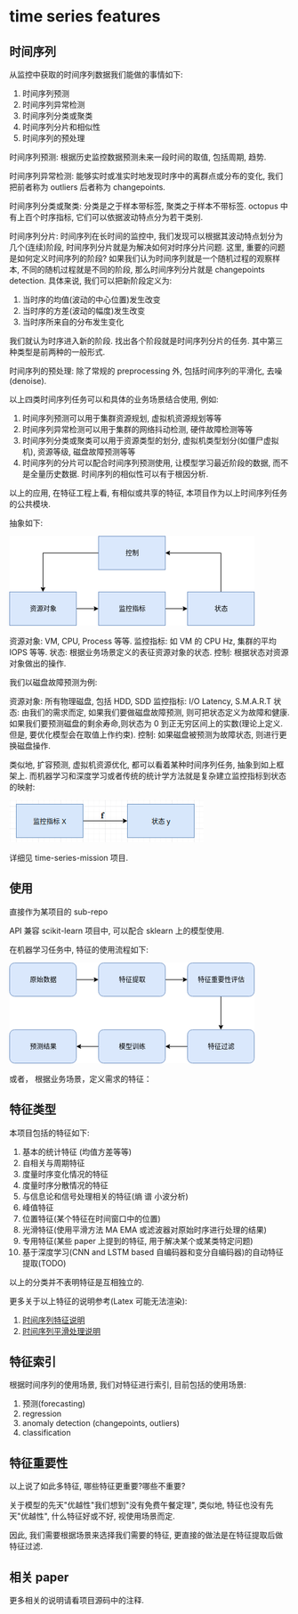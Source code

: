 # time series features

## 时间序列

从监控中获取的时间序列数据我们能做的事情如下:

1. 时间序列预测
2. 时间序列异常检测
3. 时间序列分类或聚类
4. 时间序列分片和相似性
5. 时间序列的预处理

时间序列预测: 根据历史监控数据预测未来一段时间的取值, 包括周期, 趋势.

时间序列异常检测: 能够实时或准实时地发现时序中的离群点或分布的变化, 我们把前者称为 outliers 后者称为 changepoints.

时间序列分类或聚类: 分类是之于样本带标签, 聚类之于样本不带标签. octopus 中有上百个时序指标, 它们可以依据波动特点分为若干类别.

时间序列分片: 时间序列在长时间的监控中, 我们发现可以根据其波动特点划分为几个(连续)阶段, 时间序列分片就是为解决如何对时序分片问题. 这里, 重要的问题是如何定义时间序列的阶段? 如果我们认为时间序列就是一个随机过程的观察样本, 不同的随机过程就是不同的阶段, 那么时间序列分片就是 changepoints detection. 具体来说, 我们可以把新阶段定义为:

1. 当时序的均值(波动的中心位置)发生改变
2. 当时序的方差(波动的幅度)发生改变
3. 当时序所来自的分布发生变化

我们就认为时序进入新的阶段. 找出各个阶段就是时间序列分片的任务. 其中第三种类型是前两种的一般形式.

时间序列的预处理: 除了常规的 preprocessing 外, 包括时间序列的平滑化, 去噪(denoise).

以上四类时间序列任务可以和具体的业务场景结合使用, 例如:

1. 时间序列预测可以用于集群资源规划, 虚拟机资源规划等等
2. 时间序列异常检测可以用于集群的网络抖动检测, 硬件故障检测等等
3. 时间序列分类或聚类可以用于资源类型的划分, 虚拟机类型划分(如僵尸虚拟机), 资源等级, 磁盘故障预测等等
4. 时间序列的分片可以配合时间序列预测使用, 让模型学习最近阶段的数据, 而不是全量历史数据. 时间序列的相似性可以有于根因分析.

以上的应用, 在特征工程上看, 有相似或共享的特征, 本项目作为以上时间序列任务的公共模块.

抽象如下:

![abs](./asset/abs.png)

资源对象: VM, CPU, Process 等等.
监控指标: 如 VM 的 CPU Hz, 集群的平均 IOPS 等等.
状态: 根据业务场景定义的表征资源对象的状态.
控制: 根据状态对资源对象做出的操作.

我们以磁盘故障预测为例:

资源对象: 所有物理磁盘, 包括 HDD, SDD
监控指标: I/O Latency, S.M.A.R.T
状态: 由我们的需求而定, 如果我们要做磁盘故障预测, 则可把状态定义为故障和健康.如果我们要预测磁盘的剩余寿命,则状态为 0 到正无穷区间上的实数(理论上定义. 但是, 要优化模型会在取值上作约束).
控制: 如果磁盘被预测为故障状态, 则进行更换磁盘操作.

类似地, 扩容预测, 虚拟机资源优化, 都可以看着某种时间序列任务, 抽象到如上框架上. 而机器学习和深度学习或者传统的统计学方法就是复杂建立监控指标到状态的映射:

![find-the-model](./asset/find-the-model.png)

详细见 time-series-mission 项目.

## 使用

直接作为某项目的 sub-repo

API 兼容 scikit-learn 项目中, 可以配合 sklearn 上的模型使用.

在机器学习任务中, 特征的使用流程如下:

![features-usage-flow](./asset/features-usage-flow.png)

或者， 根据业务场景，定义需求的特征：


## 特征类型

本项目包括的特征如下:
1. 基本的统计特征 (均值方差等等)
2. 自相关与周期特征
3. 度量时序变化情况的特征
4. 度量时序分散情况的特征
5. 与信息论和信号处理相关的特征(熵 谱 小波分析)
6. 峰值特征
7. 位置特征(某个特征在时间窗口中的位置)
8. 光滑特征(使用平滑方法 MA EMA 或滤波器对原始时序进行处理的结果)
9. 专用特征(某些 paper 上提到的特征, 用于解决某个或某类特定问题)
10. 基于深度学习(CNN and LSTM based 自编码器和变分自编码器)的自动特征提取(TODO)

以上的分类并不表明特征是互相独立的.

更多关于以上特征的说明参考(Latex 可能无法渲染):

1. [时间序列特征说明](./md/time-series-features.md)
2. [时间序列平滑处理说明](./md/time-series-smoothing.md)

## 特征索引

根据时间序列的使用场景, 我们对特征进行索引, 目前包括的使用场景:

1. 预测(forecasting)
2. regression
3. anomaly detection (changepoints, outliers)
4. classification

## 特征重要性

以上说了如此多特征, 哪些特征更重要?哪些不重要?

关于模型的先天"优越性"我们想到"没有免费午餐定理", 类似地, 特征也没有先天"优越性", 什么特征好或不好, 视使用场景而定.

因此, 我们需要根据场景来选择我们需要的特征, 更直接的做法是在特征提取后做特征过滤.

## 相关 paper

更多相关的说明请看项目源码中的注释.
